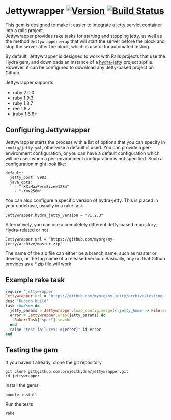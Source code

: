 # Jettywrapper [![Version](https://badge.fury.io/gh/projecthydra%2Fjettywrapper.png)](http://badge.fury.io/gh/projecthydra%2Fjettywrapper) [![Build Status](https://travis-ci.org/projecthydra/jettywrapper.png?branch=master)](https://travis-ci.org/projecthydra/jettywrapper)

This gem is designed to make it easier to integrate a jetty servlet container into a rails project.  
Jettywrapper provides rake tasks for starting and stopping jetty, as well as the method `Jettywrapper.wrap` that will start
the server before the block and stop the server after the block, which is useful for automated testing.

By default, Jettywrapper is designed to work with Rails projects that use the Hydra gem, and downloads an instance of a 
[hydra-jetty](https://github.com/projecthydra/hydra-jetty) project zipfile. However, it can be configured to 
download any Jetty-based project on Github.

Jettywrapper supports

* ruby 2.0.0
* ruby 1.9.3 
* ruby 1.8.7 
* ree  1.8.7
* jruby 1.6.6+

## Configuring Jettywrapper

Jettywrapper starts the process with a list of options that you can specify in `config/jetty.yml`, otherwise a default is used.
You can provide a per-environment configuration, or you can have a default configuration which will be used when a per-environment
configuration is not specified. Such a configuration might look like:

    default:
      jetty_port: 8983
      java_opts:
        - "-XX:MaxPermSize=128m"
        - "-Xmx256m"

You can also configure a specific version of hydra-jetty. This is placed in your codebase, usually in a rake task 

    Jettywrapper.hydra_jetty_version = "v1.2.3"

Alternatively, you can use a completely different Jetty-based repository, Hydra-related or not

    Jettywrapper.url = "https://github.com/myorg/my-jetty/archive/master.zip"

The name of the zip file can either be a branch name, such as master or develop, or the tag name of a released version.
Basically, any url that Github provides as a *.zip file will work.

## Example rake task

```ruby
require 'jettywrapper'
Jettywrapper.url = "https://github.com/myorg/my-jetty/archive/testing-feature-branch.zip"
desc "Hudson build"
task :hudson do
  jetty_params = Jettywrapper.load_config.merge({:jetty_home => File.expand_path(File.dirname(__FILE__) + '/../jetty')})
  error = Jettywrapper.wrap(jetty_params) do  
    Rake::Task["spec"].invoke
  end
  raise "test failures: #{error}" if error
end
```

## Testing the gem 

If you haven't already, clone the git repository

    git clone git@github.com:projecthydra/jettywrapper.git
    cd jettywrapper

Install the gems

    bundle install

Run the tests

    rake 
